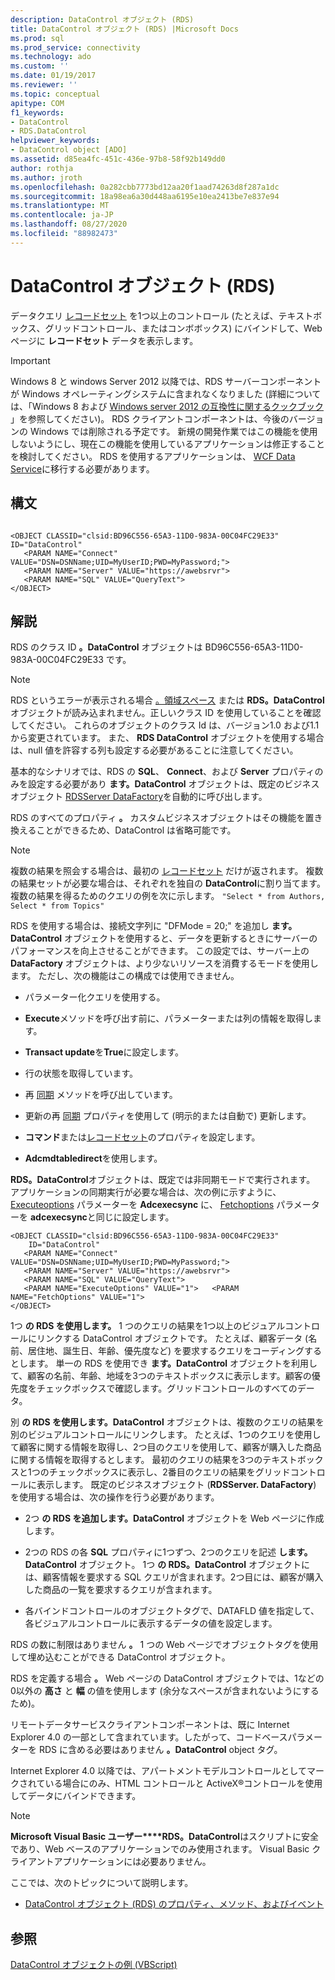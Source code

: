```yaml
---
description: DataControl オブジェクト (RDS)
title: DataControl オブジェクト (RDS) |Microsoft Docs
ms.prod: sql
ms.prod_service: connectivity
ms.technology: ado
ms.custom: ''
ms.date: 01/19/2017
ms.reviewer: ''
ms.topic: conceptual
apitype: COM
f1_keywords:
- DataControl
- RDS.DataControl
helpviewer_keywords:
- DataControl object [ADO]
ms.assetid: d85ea4fc-451c-436e-97b8-58f92b149dd0
author: rothja
ms.author: jroth
ms.openlocfilehash: 0a282cbb7773bd12aa20f1aad74263d8f287a1dc
ms.sourcegitcommit: 18a98ea6a30d448aa6195e10ea2413be7e837e94
ms.translationtype: MT
ms.contentlocale: ja-JP
ms.lasthandoff: 08/27/2020
ms.locfileid: "88982473"
---
```

# <a name="datacontrol-object-rds"></a>DataControl オブジェクト (RDS)
データクエリ [レコードセット](../ado-api/recordset-object-ado.md) を1つ以上のコントロール (たとえば、テキストボックス、グリッドコントロール、またはコンボボックス) にバインドして、Web ページに **レコードセット** データを表示します。  
  
> [!IMPORTANT]
>  Windows 8 と windows Server 2012 以降では、RDS サーバーコンポーネントが Windows オペレーティングシステムに含まれなくなりました (詳細については、「Windows 8 および [Windows server 2012 の互換性に関するクックブック](https://www.microsoft.com/download/details.aspx?id=27416) 」を参照してください)。 RDS クライアントコンポーネントは、今後のバージョンの Windows では削除される予定です。 新規の開発作業ではこの機能を使用しないようにし、現在この機能を使用しているアプリケーションは修正することを検討してください。 RDS を使用するアプリケーションは、 [WCF Data Service](https://go.microsoft.com/fwlink/?LinkId=199565)に移行する必要があります。  
  
## <a name="syntax"></a>構文  
  
```  
  
<OBJECT CLASSID="clsid:BD96C556-65A3-11D0-983A-00C04FC29E33" ID="DataControl"  
   <PARAM NAME="Connect" VALUE="DSN=DSNName;UID=MyUserID;PWD=MyPassword;">  
   <PARAM NAME="Server" VALUE="https://awebsrvr">  
   <PARAM NAME="SQL" VALUE="QueryText">  
</OBJECT>  
```  
  
## <a name="remarks"></a>解説  
 RDS のクラス ID **。DataControl** オブジェクトは BD96C556-65A3-11D0-983A-00C04FC29E33 です。  
  
> [!NOTE]
>  RDS というエラーが表示される場合 [。領域スペース](./dataspace-object-rds.md) または **RDS。DataControl** オブジェクトが読み込まれません。正しいクラス ID を使用していることを確認してください。 これらのオブジェクトのクラス Id は、バージョン1.0 および1.1 から変更されています。 また、 **RDS DataControl** オブジェクトを使用する場合は、null 値を許容する列も設定する必要があることに注意してください。  
  
 基本的なシナリオでは、RDS の **SQL**、 **Connect**、および **Server** プロパティのみを設定する必要があり **ます。DataControl** オブジェクトは、既定のビジネスオブジェクト [RDSServer DataFactory](./datafactory-object-rdsserver.md)を自動的に呼び出します。  
  
 RDS のすべてのプロパティ **。** カスタムビジネスオブジェクトはその機能を置き換えることができるため、DataControl は省略可能です。  
  
> [!NOTE]
>  複数の結果を照会する場合は、最初の [レコードセット](../ado-api/recordset-object-ado.md) だけが返されます。 複数の結果セットが必要な場合は、それぞれを独自の **DataControl**に割り当てます。 複数の結果を得るためのクエリの例を次に示します。 `"Select * from Authors, Select * from Topics"`  
  
 RDS を使用する場合は、接続文字列に "DFMode = 20;" を追加し **ます。DataControl** オブジェクトを使用すると、データを更新するときにサーバーのパフォーマンスを向上させることができます。 この設定では、サーバー上の **DataFactory** オブジェクトは、より少ないリソースを消費するモードを使用します。 ただし、次の機能はこの構成では使用できません。  
  
-   パラメーター化クエリを使用する。  
  
-   **Execute**メソッドを呼び出す前に、パラメーターまたは列の情報を取得します。  
  
-   **Transact update**を**True**に設定します。  
  
-   行の状態を取得しています。  
  
-   再 [同期](../ado-api/resync-method.md) メソッドを呼び出しています。  
  
-   更新の再 [同期](../ado-api/update-resync-property-dynamic-ado.md) プロパティを使用して (明示的または自動で) 更新します。  
  
-   **コマンド**または[レコードセット](./recordset-sourcerecordset-properties-rds.md)のプロパティを設定します。  
  
-   **Adcmdtabledirect**を使用します。  
  
 **RDS。DataControl**オブジェクトは、既定では非同期モードで実行されます。 アプリケーションの同期実行が必要な場合は、次の例に示すように、 [Executeoptions](./executeoptions-property-rds.md) パラメーターを **Adcexecsync** に、 [Fetchoptions](./fetchoptions-property-rds.md) パラメーターを **adcexecsync**と同じに設定します。  
  
```  
<OBJECT CLASSID="clsid:BD96C556-65A3-11D0-983A-00C04FC29E33"   
    ID="DataControl"  
   <PARAM NAME="Connect" VALUE="DSN=DSNName;UID=MyUserID;PWD=MyPassword;">  
   <PARAM NAME="Server" VALUE="https://awebsrvr">  
   <PARAM NAME="SQL" VALUE="QueryText">  
   <PARAM NAME="ExecuteOptions" VALUE="1">   <PARAM NAME="FetchOptions" VALUE="1">  
</OBJECT>  
```  
  
 1つ **の RDS を使用します。** 1 つのクエリの結果を1つ以上のビジュアルコントロールにリンクする DataControl オブジェクトです。 たとえば、顧客データ (名前、居住地、誕生日、年齢、優先度など) を要求するクエリをコーディングするとします。 単一の RDS を使用でき **ます。DataControl** オブジェクトを利用して、顧客の名前、年齢、地域を3つのテキストボックスに表示します。顧客の優先度をチェックボックスで確認します。グリッドコントロールのすべてのデータ。  
  
 別 **の RDS を使用します。DataControl** オブジェクトは、複数のクエリの結果を別のビジュアルコントロールにリンクします。 たとえば、1つのクエリを使用して顧客に関する情報を取得し、2つ目のクエリを使用して、顧客が購入した商品に関する情報を取得するとします。 最初のクエリの結果を3つのテキストボックスと1つのチェックボックスに表示し、2番目のクエリの結果をグリッドコントロールに表示します。 既定のビジネスオブジェクト (**RDSServer. DataFactory**) を使用する場合は、次の操作を行う必要があります。  
  
-   2つ **の RDS を追加します。DataControl** オブジェクトを Web ページに作成します。  
  
-   2つの RDS の各 **SQL** プロパティに1つずつ、2つのクエリを記述 **します。DataControl** オブジェクト。 1つ **の RDS。DataControl** オブジェクトには、顧客情報を要求する SQL クエリが含まれます。2つ目には、顧客が購入した商品の一覧を要求するクエリが含まれます。  
  
-   各バインドコントロールのオブジェクトタグで、DATAFLD 値を指定して、各ビジュアルコントロールに表示するデータの値を設定します。  
  
 RDS の数に制限はありません **。** 1 つの Web ページでオブジェクトタグを使用して埋め込むことができる DataControl オブジェクト。  
  
 RDS を定義する場合 **。** Web ページの DataControl オブジェクトでは、1などの0以外の **高さ** と **幅** の値を使用します (余分なスペースが含まれないようにするため)。  
  
 リモートデータサービスクライアントコンポーネントは、既に Internet Explorer 4.0 の一部として含まれています。したがって、コードベースパラメーターを RDS に含める必要はありません **。DataControl** object タグ。  
  
 Internet Explorer 4.0 以降では、アパートメントモデルコントロールとしてマークされている場合にのみ、HTML コントロールと ActiveX®コントロールを使用してデータにバインドできます。  
  
> [!NOTE]
>  **Microsoft Visual Basic ユーザー****RDS。DataControl**はスクリプトに安全であり、Web ベースのアプリケーションでのみ使用されます。 Visual Basic クライアントアプリケーションには必要ありません。  
  
 ここでは、次のトピックについて説明します。  
  
-   [DataControl オブジェクト (RDS) のプロパティ、メソッド、およびイベント](./datacontrol-object-rds-properties-methods-and-events.md)  
  
## <a name="see-also"></a>参照  
 [DataControl オブジェクトの例 (VBScript)](./datacontrol-object-example-vbscript.md)